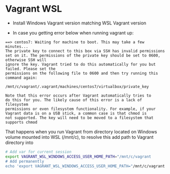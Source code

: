 # Vagrant WSL

- Install Windows Vagrant version matching WSL Vagrant version

- In case you getting error below when running vagrant up:
```
==> centos7: Waiting for machine to boot. This may take a few minutes...
The private key to connect to this box via SSH has invalid permissions
set on it. The permissions of the private key should be set to 0600, otherwise SSH will
ignore the key. Vagrant tried to do this automatically for you but failed. Please set the
permissions on the following file to 0600 and then try running this command again:

/mnt/c/vagrant/.vagrant/machines/centos7/virtualbox/private_key

Note that this error occurs after Vagrant automatically tries to
do this for you. The likely cause of this error is a lack of filesystem
permissions or even filesystem functionality. For example, if your
Vagrant data is on a USB stick, a common case is that chmod is
not supported. The key will need to be moved to a filesystem that
supports chmod
```
That happens when you run Vagrant from directory located on Windows volume mounted into WSL (/mnt/c), to resolve this add path to Vagrant directory into 

```Bash
# Add var for current session
export VAGRANT_WSL_WINDOWS_ACCESS_USER_HOME_PATH="/mnt/c/vagrant
# Add permanently
echo 'export VAGRANT_WSL_WINDOWS_ACCESS_USER_HOME_PATH="/mnt/c/vagrant' >> ~/.profile
```
